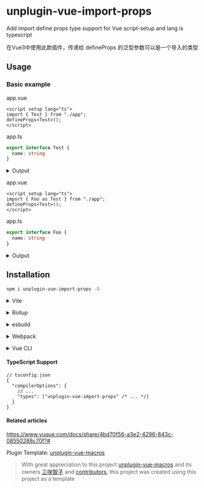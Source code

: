 # unplugin-vue-import-props

Add import define props type support for Vue script-setup and lang is typescript

在Vue3中使用此款插件，传递给 defineProps 的泛型参数可以是一个导入的类型

## Usage

### Basic example

app.vue
```vue
<script setup lang="ts">
import { Test } from "./app";
defineProps<Test>();
</script>
```
app.ts
```typescript
export interface Test {
  name: string
}
```

<details>
<summary>Output</summary>

```vue
<script setup lang="ts">
import { } from "./app";
defineProps<{
  name: string;
}>();
</script>
```

</details>

app.vue
```vue
<script setup lang="ts">
import { Foo as Test } from "./app";
defineProps<Test>();
</script>
```
app.ts
```typescript
export interface Foo {
  name: string
}
```

<details>
<summary>Output</summary>

```vue
<script setup lang="ts">
import { } from "./app";
defineProps<{
  name: string;
}>();
</script>
```

</details>

## Installation

```bash
npm i unplugin-vue-import-props -D
```

<details>
<summary>Vite</summary><br>

```ts
// vite.config.ts
import ImportProps from 'unplugin-vue-import-props/vite'
import Vue from '@vitejs/plugin-vue'

export default defineConfig({
  plugins: [Vue(), ImportProps()],
})
```

<br></details>

<details>
<summary>Rollup</summary><br>

```ts
// rollup.config.js
import ImportProps from 'unplugin-vue-import-props/rollup'

export default {
  plugins: [ImportProps()], // Must be before Vue plugin!
}
```

<br></details>

<details>
<summary>esbuild</summary><br>

```ts
// esbuild.config.js
import { build } from 'esbuild'

build({
  plugins: [
    require('unplugin-vue-import-props/esbuild')(), // Must be before Vue plugin!
  ],
})
```

<br></details>

<details>
<summary>Webpack</summary><br>

```ts
// webpack.config.js
module.exports = {
  /* ... */
  plugins: [require('unplugin-vue-import-props/webpack')()],
}
```

<br></details>

<details>
<summary>Vue CLI</summary><br>

```ts
// vue.config.js
module.exports = {
  configureWebpack: {
    plugins: [require('unplugin-vue-import-props/webpack')()],
  },
}
```

<br></details>

#### TypeScript Support

```jsonc
// tsconfig.json
{
  "compilerOptions": {
    // ...
    "types": ["unplugin-vue-import-props" /* ... */]
  }
}
``` 
#### Related articles

https://www.yuque.com/docs/share/4bd70f56-a3e2-4296-843c-08550288c70f?#


Plugin Template: [unplugin-vue-macros](https://github.com/sxzz/unplugin-vue-macros)

> With great appreciation to this project [unplugin-vue-macros](https://github.com/sxzz/unplugin-vue-macros) and its owners [三咲智子](https://github.com/sxzz) and [contributors](https://github.com/sxzz/unplugin-vue-macros/graphs/contributors), this project was created using this project as a template


